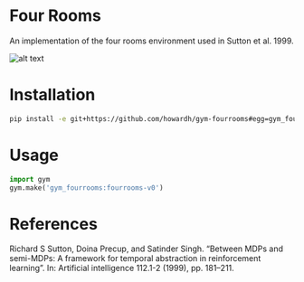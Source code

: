# Four Rooms

An implementation of the four rooms environment used in Sutton et al. 1999.

![alt text](https://raw.githubusercontent.com/howardh/gym_fourrooms/master/fourrooms.png "Four Rooms")

# Installation

```bash
pip install -e git+https://github.com/howardh/gym-fourrooms#egg=gym_fourrooms
```

# Usage

```python
import gym
gym.make('gym_fourrooms:fourrooms-v0')
```

# References

Richard S Sutton, Doina Precup, and Satinder Singh. “Between MDPs and semi-MDPs: A framework for temporal abstraction in reinforcement learning”. In: Artificial intelligence 112.1-2 (1999), pp. 181–211.

